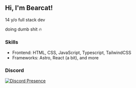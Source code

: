## Hi, I'm Bearcat!  
14 y/o full stack dev

doing dumb shit 🔥

### Skills
- Frontend: HTML, CSS, JavaScript, Typescript, TailwindCSS
- Frameworks: Astro, React (a bit), and more   

### Discord  
[![Discord Presence](https://lanyard.cnrad.dev/api/997203884428767282?showDisplayName=false&theme=dark)](https://discord.com/users/997203884428767282)

